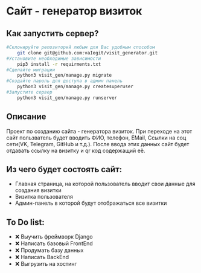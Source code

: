 # Сайт - генератор визиток
## Как запустить сервер?
```bash
#Склонируйте репозиторий любым для Вас удобным способом
    git clone git@github.com:vaIegit/visit_generator.git 
#Установите необходимые зависимости
    pip3 install -r requirments.txt 
#Сделайте миграции
    python3 visit_gen/manage.py migrate
#Создайте пароль для доступа в админ панель
    python3 visit_gen/manage.py createsuperuser
#Запустите сервер
    python3 visit_gen/manage.py runserver
```
## Описание
Проект по созданию сайта - генератора визиток.
При переходе на этот сайт пользватель будет вводить ФИО, телефон, EMail, Ссылки на соц сети(VK, Telegram, GitHub и т.д.). После ввода этих данных сайт будет отдавать ссылку на визитку и qr код содержащий её.
## Из чего будет состоять сайт:
* Главная страница, на которой пользователь вводит свои данные для создания визитки
* Визитка пользователя
* Админ-панель в которой будут отображаться все визитки
## To Do list:
- :x: Выучить фреймворк Django
- :x: Написать базовый FrontEnd
- :x: Продумать базу данных
- :x: Написать BackEnd
- :x: Выгрузить на хостинг